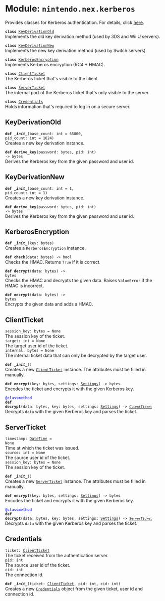 
# Module: <code>nintendo.nex.kerberos</code>

Provides classes for Kerberos authentication. For details, click [here](https://github.com/kinnay/nintendo/wiki/Kerberos-Authentication).

<code>**class** [KeyDerivationOld](#keyderivationold)</code><br>
<span class="docs">Implements the old key derivation method (used by 3DS and Wii U servers).</span>

<code>**class** [KeyDerivationNew](#keyderivationnew)</code><br>
<span class="docs">Implements the new key derivation method (used by Switch servers).</span>

<code>**class** [KerberosEncryption](#kerberosencryption)</code><br>
<span class="docs">Implements Kerberos encryption (RC4 + HMAC).</span>

<code>**class** [ClientTicket](#clientticket)</code><br>
<span class="docs">The Kerberos ticket that's visible to the client.</span>

<code>**class** [ServerTicket](#serverticket)</code><br>
<span class="docs">The internal part of the Kerberos ticket that's only visible to the server.</span>

<code>**class** [Credentials](#credentials)</code><br>
<span class="docs">Holds information that's required to log in on a secure server.</span>

## KeyDerivationOld
<code>**def _\_init__**(base_count: int = 65000, pid_count: int = 1024)</code><br>
<span class="docs">Creates a new key derivation instance.</span>

<code>**def derive_key**(password: bytes, pid: int) -> bytes</code><br>
<span class="docs">Derives the Kerberos key from the given password and user id.</span>

## KeyDerivationNew
<code>**def _\_init__**(base_count: int = 1, pid_count: int = 1)</code><br>
<span class="docs">Creates a new key derivation instance.</span>

<code>**def derive_key**(password: bytes, pid: int) -> bytes</code><br>
<span class="docs">Derives the Kerberos key from the given password and user id.</span>

## KerberosEncryption
<code>**def _\_init__**(key: bytes)</code><br>
<span class="docs">Creates a `KerberosEncryption` instance.</span>

<code>**def check**(data: bytes) -> bool</code><br>
<span class="docs">Checks the HMAC. Returns `True` if it is correct.</span>

<code>**def decrypt**(data: bytes) -> bytes</code><br>
<span class="docs">Checks the HMAC and decrypts the given data. Raises `ValueError` if the HMAC is incorrect.</span>

<code>**def encrypt**(data: bytes) -> bytes</code><br>
<span class="docs">Encrypts the given data and adds a HMAC.</span>

## ClientTicket
`session_key: bytes = None`<br>
<span class="docs">The session key of the ticket.</span><br>
`target: int = None`<br>
<span class="docs">The target user id of the ticket.</span><br>
`internal: bytes = None`<br>
<span class="docs">The internal ticket data that can only be decrypted by the target user.</span><br>

<code>**def _\_init__**()</code><br>
<span class="docs">Creates a new [`ClientTicket`](#clientticket) instance. The attributes must be filled in manually.</span>

<code>**def encrypt**(key: bytes, settings: [Settings](settings.md#settings)) -> bytes</code><br>
<span class="docs">Encodes the ticket and encrypts it with the given Kerberos key.</span>

<code style="color: blue">@classmethod</code><br>
<code>**def decrypt**(data: bytes, key: bytes, settings: [Settings](settings.md#settings)) -> [`ClientTicket`](#clientticket)</code><br>
<span class="docs">Decrypts `data` with the given Kerberos key and parses the ticket.</span>

## ServerTicket
<code>timestamp: [DateTime](common.md#datetime) = None</code><br>
<span class="docs">Time at which the ticket was issued.</span><br>
`source: int = None`<br>
<span class="docs">The source user id of the ticket.</span><br>
`session_key: bytes = None`<br>
<span class="docs">The session key of the ticket.</span><br>

<code>**def _\_init__**()</code><br>
<span class="docs">Creates a new [`ServerTicket`](#serverticket) instance. The attributes must be filled in manually.</span>

<code>**def encrypt**(key: bytes, settings: [Settings](settings.md#settings)) -> bytes</code><br>
<span class="docs">Encodes the ticket and encrypts it with the given Kerberos key.</span>

<code style="color: blue">@classmethod</code><br>
<code>**def decrypt**(data: bytes, key: bytes, settings: [Settings](settings.md#settings)) -> [`ServerTicket`](#serverticket)</code><br>
<span class="docs">Decrypts `data` with the given Kerberos key and parses the ticket.</span>

## Credentials
<code>ticket: [ClientTicket](#clientticket)</code><br>
<span class="docs">The ticket received from the authentication server.</span><br>
`pid: int`<br>
<span class="docs">The source user id of the ticket.</span><br>
`cid: int`<br>
<span class="docs">The connection id.</span><br>

<code>**def _\_init__**(ticket: [ClientTicket](#clientticket), pid: int, cid: int)</code><br>
<span class="docs">Creates a new [`Credentials`](#credentials) object from the given ticket, user id and connection id.</span>
